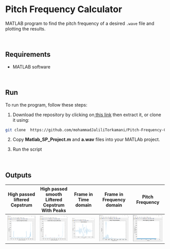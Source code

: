 # Pitch Frequency Calculator

MATLAB program to find the pitch frequency of a desired `.wave` file and plotting the results.

<br/>

## Requirements
- MATLAB software

<br/>

## Run
To run the program, follow these steps:

1. Download the repository by clicking on[ this link](https://github.com/mohammadJaliliTorkamani/Pitch-Frequency-Calculator/archive/refs/heads/master.zip " this link") then extract it, or clone it using:
```bash
git clone  https://github.com/mohammadJaliliTorkamani/Pitch-Frequency-Calculator.git
```

2. Copy **Matlab_SP_Project.m**  and **a.wav**  files into your MATLAb project.

3. Run the script

<br/>

## Outputs
| High passed liftered Cepstrum   |  High passed smooth Liftered Cepstrum With Peaks  |  Frame in Time domain | Frame in Frequency domain  | Pitch Frequency  |
| ------------ | ------------ | ------------ | ------------ | ------------ |
|  ![scr1](https://github.com/mohammadJaliliTorkamani/Pitch-Frequency-Calculator/blob/master/Screenshots/Cepstrum%20with%20high%20pass%20lifter.PNG "scr1") |  ![scr2](https://github.com/mohammadJaliliTorkamani/Pitch-Frequency-Calculator/blob/master/Screenshots/cepstrum%20flattened%20high%20passed%20liftered.PNG "scr2") | ![scr3](https://github.com/mohammadJaliliTorkamani/Pitch-Frequency-Calculator/blob/master/Screenshots/Frames%20in%20the%20time%20domain.PNG "scr3")  |  ![scr4](https://github.com/mohammadJaliliTorkamani/Pitch-Frequency-Calculator/blob/master/Screenshots/Frames%20in%20the%20frequency%20domain.PNG "scr4") | ![scr5](https://github.com/mohammadJaliliTorkamani/Pitch-Frequency-Calculator/blob/master/Screenshots/Pitch%20frequency.PNG "scr5")  |


